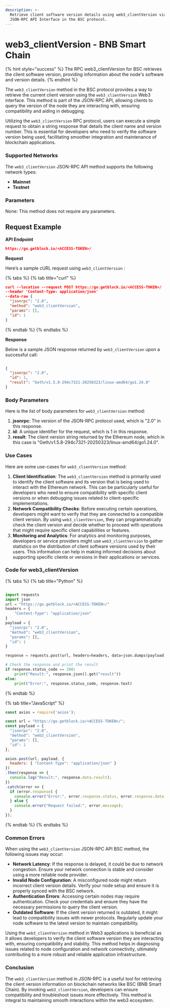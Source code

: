 ```yaml
---
description: >-
  Retrieve client software version details using web3_clientVersion via the
  JSON-RPC API Interface in the BSC protocol.
---
```


# web3\_clientVersion - BNB Smart Chain

{% hint style="success" %}
The RPC web3\_clientVersion for BSC retrieves the client software version, providing information about the node's software and version details.
{% endhint %}

The `web3_clientVersion` method in the BSC protocol provides a way to retrieve the current client version using the `web3_clientVersion` Web3 interface. This method is part of the JSON-RPC API, allowing clients to query the version of the node they are interacting with, ensuring compatibility and aiding in debugging.

Utilizing the `web3_clientVersion` RPC protocol, users can execute a simple request to obtain a string response that details the client name and version number. This is essential for developers who need to verify the software version being used, facilitating smoother integration and maintenance of blockchain applications.

### Supported Networks

The `web3_clientVersion` JSON-RPC API method supports the following network types:

* **Mainnet**
* **Testnet**

### Parameters

None: This method does not require any parameters.

## Request Example

**API Endpoint**

```json
https://go.getblock.io/<ACCESS-TOKEN>/
```

**Request**

Here’s a sample cURL request using `web3_clientVersion` :

{% tabs %}
{% tab title="curl" %}
```json
curl --location --request POST https://go.getblock.io/<ACCESS-TOKEN>/
--header 'Content-Type: application/json' 
--data-raw {
  "jsonrpc": "2.0",
  "method": "web3_clientVersion",
  "params": [],
  "id": 1
}
```
{% endtab %}
{% endtabs %}

**Response**

Below is a sample JSON response returned by `web3_clientVersion` upon a successful call:

```json

{
  "jsonrpc": "2.0",
  "id": 1,
  "result": "Geth/v1.5.8-294c7321-20250323/linux-amd64/go1.24.0"
}

```

### Body Parameters

Here is the list of body parameters for `web3_clientVersion` method:

1. **jsonrpc**: The version of the JSON-RPC protocol used, which is "2.0" in this response.
2. **id**: A unique identifier for the request, which is 1 in this response.
3. **result**: The client version string returned by the Ethereum node, which in this case is "Geth/v1.5.8-294c7321-20250323/linux-amd64/go1.24.0".

### Use Cases

Here are some use-cases for `web3_clientVersion` method:

1. **Client Identification**: The `web3_clientVersion` method is primarily used to identify the client software and its version that is being used to interact with the Ethereum network. This can be particularly useful for developers who need to ensure compatibility with specific client versions or when debugging issues related to client-specific implementations.
2. **Network Compatibility Checks**: Before executing certain operations, developers might want to verify that they are connected to a compatible client version. By using `web3_clientVersion`, they can programmatically check the client version and decide whether to proceed with operations that might require specific client capabilities or features.
3. **Monitoring and Analytics**: For analytics and monitoring purposes, developers or service providers might use `web3_clientVersion` to gather statistics on the distribution of client software versions used by their users. This information can help in making informed decisions about supporting specific clients or versions in their applications or services.

### Code for web3\_clientVersion

{% tabs %}
{% tab title="Python" %}
```python

import requests
import json
url = "https://go.getblock.io/<ACCESS-TOKEN>/"
headers = {
    "Content-Type": "application/json"
}
payload = {
  "jsonrpc": "2.0",
  "method": "web3_clientVersion",
  "params": [],
  "id": 1
}

response = requests.post(url, headers=headers, data=json.dumps(payload))

# Check the response and print the result
if response.status_code == 200:
    print("Result:", response.json().get("result"))
else:
    print("Error:", response.status_code, response.text)

```
{% endtab %}

{% tab title="JavaScript" %}
```javascript
const axios = require('axios');

const url = "https://go.getblock.io/<ACCESS-TOKEN>/";
const payload = {
  "jsonrpc": "2.0",
  "method": "web3_clientVersion",
  "params": [],
  "id": 1
};

axios.post(url, payload, {
  headers: { "Content-Type": "application/json" }
})
.then(response => {
  console.log("Result:", response.data.result);
})
.catch(error => {
  if (error.response) {
    console.error("Error:", error.response.status, error.response.data);
  } else {
    console.error("Request failed:", error.message);
  }
});
```
{% endtab %}
{% endtabs %}

### Common Errors

When using the `web3_clientVersion` JSON-RPC API BSC method, the following issues may occur:

* **Network Latency**: If the response is delayed, it could be due to network congestion. Ensure your network connection is stable and consider using a more reliable node provider.
* **Invalid Node Configuration**: A misconfigured node might return incorrect client version details. Verify your node setup and ensure it is properly synced with the BSC network.
* **Authentication Errors**: Accessing certain nodes may require authentication. Check your credentials and ensure they have the necessary permissions to query the client version.
* **Outdated Software**: If the client version returned is outdated, it might lead to compatibility issues with newer protocols. Regularly update your node software to the latest version to maintain compatibility.

Using the `web3_clientVersion` method in Web3 applications is beneficial as it allows developers to verify the client software version they are interacting with, ensuring compatibility and stability. This method helps in diagnosing issues related to node configuration and network connectivity, ultimately contributing to a more robust and reliable application infrastructure.

### Conclusion

The `web3_clientVersion` method in JSON-RPC is a useful tool for retrieving the client version information on blockchain networks like BSC (BNB Smart Chain). By invoking `web3_clientVersion`, developers can ensure compatibility and troubleshoot issues more effectively. This method is integral to maintaining smooth interactions within the web3 ecosystem.
